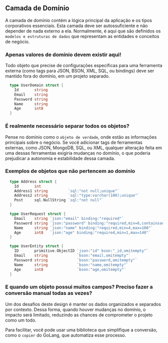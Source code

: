## Camada de Domínio

A camada de domínio contém a lógica principal da aplicação e os tipos corporativos essenciais. Esta camada deve ser autossuficiente e não depender de nada externo a ela. Normalmente, é aqui que são definidos os `modelos e estruturas de dados` que representam as entidades e conceitos de negócio.

### Apenas valores de domínio devem existir aqui!

Todo objeto que precise de configurações específicas para uma ferramenta externa (como tags para JSON, BSON, XML, SQL, ou bindings) deve ser mantido fora do domínio, em um projeto separado.

```go
  type UserDomain struct {
    Id       string
    Email    string
    Password string
    Name     string
    Age      int8
  }
```  

### É realmente necessário separar todos os objetos?

Pense no domínio como o `objeto de verdade`, onde estão as informações principais sobre o negócio. Se você adicionar tags de ferramentas externas, como JSON, MongoDB, SQL, ou XML, qualquer alteração feita em uma dessas ferramentas exigiria mudanças no domínio, o que poderia prejudicar a autonomia e estabilidade dessa camada.

### Exemplos de objetos que não pertencem ao domínio

```go
  type Address struct {
    Id       int
    Address1 string         `sql:"not null;unique"`
    Address2 string         `sql:"type:varchar(100);unique"`
    Post     sql.NullString `sql:"not null"`
  }

  type UserRequest struct {
    Email    string `json:"email" binding:"required"`
    Password string `json:"password" binding:"required,min=6,containsany=!@#$%*"`
    Name     string `json:"name" binding:"required,min=4,max=100"`
    Age      int8   `json:"age" binding:"required,min=1,max=140"`
  }

  type UserEntity struct {
    ID       primitive.ObjectID `json:"id" bson:"_id,omitempty"`
    Email    string             `bson:"email,omitempty"`
    Password string             `bson:"password,omitempty"`
    Name     string             `bson:"name,omitempty"`
    Age      int8               `bson:"age,omitempty"`
  }
```  

### E quando um objeto possui muitos campos? Preciso fazer a conversão manual todas as vezes?

Um dos desafios deste design é manter os dados organizados e separados por contexto. Dessa forma, quando houver mudanças no domínio, o impacto será limitado, reduzindo as chances de comprometer o projeto como um todo.

Para facilitar, você pode usar uma biblioteca que simplifique a conversão, como o `copier` do GoLang, que automatiza esse processo.

